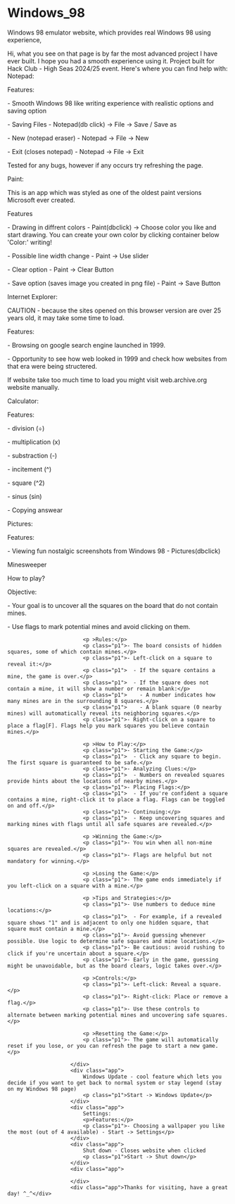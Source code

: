 # Windows_98
Windows 98 emulator website, which provides real Windows 98 using experience,
<div class="header">Hi, what you see on that page is by far the most advanced project I have ever built. I hope you had a smooth experience using it. Project built for Hack Club - High Seas 2024/25 event. Here's where you can find help with:</div>
                        <div class="app">Notepad:
                            <p>Features:</p>
                            <p class="p1">- Smooth Windows 98 like writing experience with realistic options and saving option </p>
                            <p class="p1">- Saving Files - Notepad(db click) -> File -> Save / Save as </p>
                            <p class="p1">- New (notepad eraser) - Notepad -> File -> New</p>
                            <p class="p1">- Exit (closes notepad) - Notepad -> File -> Exit</p>
                            <p>Tested for any bugs, however if any occurs try refreshing the page.</p>
                        </div>
                        <div class="app">
                            Paint:
                            <p class="p1">This is an app which was styled as one of the oldest paint versions Microsoft ever created.</p>
                            <p>Features</p>
                            <p class="p1">- Drawing in diffrent colors - Paint(dbclick) -> Choose color you like and start drawing. You can create your own color by clicking container below 'Color:' writing!</p>
                            <p class="p1">- Possible line width change - Paint -> Use slider</p>
                            <p class="p1">- Clear option - Paint -> Clear Button</p>
                            <p class="p1">- Save option (saves image you created in png file) - Paint -> Save Button</p>
                        </div>
                        <div class="app">
                            Internet Explorer:
                            <p>CAUTION - because the sites opened on this browser version are over 25 years old, it may take some time to load.</p>
                            <p>Features:</p>
                            <p class="p1">- Browsing on google search engine launched in 1999.</p>
                            <p class="p1">- Opportunity to see how web looked in 1999 and check how websites from that era were being structered.</p>
                            <p>If website take too much time to load you might visit web.archive.org website manually.</p>
                        </div>
                        <div class="app">
                            Calculator:
                            <p>Features:</p>
                            <p class="p1">- division (÷)</p>
                            <p class="p1">- multiplication (x)</p>
                            <p class="p1">- substraction (-)</p>
                            <p class="p1">- incitement (^)</p>
                            <p class="p1">- square (^2)</p>
                            <p class="p1">- sinus (sin)</p>
                            <p class="p1">- Copying answear</p>
                        </div>
                        <div class="app">
                            Pictures:
                            <p>Features:</p>
                            <p class="p1">- Viewing fun nostalgic screenshots from Windows 98 - Pictures(dbclick) </p>
                        </div>
                        <div class="app">
                            Minesweeper
                            <p>How to play?</p>
                            <p >Objective:</p>
                            <p class="p1">- Your goal is to uncover all the squares on the board that do not contain mines.</p>
                            <p class="p1">- Use flags to mark potential mines and avoid clicking on them.</p>

                            <p >Rules:</p>
                            <p class="p1">- The board consists of hidden squares, some of which contain mines.</p>
                            <p class="p1">- Left-click on a square to reveal it:</p>
                            <p class="p1">  - If the square contains a mine, the game is over.</p>
                            <p class="p1">  - If the square does not contain a mine, it will show a number or remain blank:</p>
                            <p class="p1">    - A number indicates how many mines are in the surrounding 8 squares.</p>
                            <p class="p1">    - A blank square (0 nearby mines) will automatically reveal its neighboring squares.</p>
                            <p class="p1">- Right-click on a square to place a flag[F]. Flags help you mark squares you believe contain mines.</p>

                            <p >How to Play:</p>
                            <p class="p1">- Starting the Game:</p>
                            <p class="p1">  - Click any square to begin. The first square is guaranteed to be safe.</p>
                            <p class="p1">- Analyzing Clues:</p>
                            <p class="p1">  - Numbers on revealed squares provide hints about the locations of nearby mines.</p>
                            <p class="p1">- Placing Flags:</p>
                            <p class="p1">  - If you're confident a square contains a mine, right-click it to place a flag. Flags can be toggled on and off.</p>
                            <p class="p1">- Continuing:</p>
                            <p class="p1">  - Keep uncovering squares and marking mines with flags until all safe squares are revealed.</p>

                            <p >Winning the Game:</p>
                            <p class="p1">- You win when all non-mine squares are revealed.</p>
                            <p class="p1">- Flags are helpful but not mandatory for winning.</p>

                            <p >Losing the Game:</p>
                            <p class="p1">- The game ends immediately if you left-click on a square with a mine.</p>

                            <p >Tips and Strategies:</p>
                            <p class="p1">- Use numbers to deduce mine locations:</p>
                            <p class="p1">  - For example, if a revealed square shows "1" and is adjacent to only one hidden square, that square must contain a mine.</p>
                            <p class="p1">- Avoid guessing whenever possible. Use logic to determine safe squares and mine locations.</p>
                            <p class="p1">- Be cautious: avoid rushing to click if you're uncertain about a square.</p>
                            <p class="p1">- Early in the game, guessing might be unavoidable, but as the board clears, logic takes over.</p>

                            <p >Controls:</p>
                            <p class="p1">- Left-click: Reveal a square.</p>
                            <p class="p1">- Right-click: Place or remove a flag.</p>
                            <p class="p1">- Use these controls to alternate between marking potential mines and uncovering safe squares.</p>

                            <p >Resetting the Game:</p>
                            <p class="p1">- The game will automatically reset if you lose, or you can refresh the page to start a new game.</p>

                        </div>
                        <div class="app">
                            Windows Update - cool feature which lets you decide if you want to get back to normal system or stay legend (stay on my Windows 98 page)
                            <p class="p1">Start -> Windows Update</p>
                        </div>
                        <div class="app">
                            Settings:
                            <p>Features:</p>
                            <p class="p1">- Choosing a wallpaper you like the most (out of 4 available) - Start -> Settings</p>
                        </div>
                        <div class="app">
                            Shut down - Closes website when clicked 
                            <p class="p1">Start -> Shut down</p>
                        </div>
                        <div class="app">
                           
                        </div>
                        <div class="app">Thanks for visiting, have a great day! ^_^</div>
